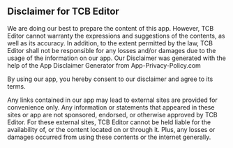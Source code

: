 <h2>Disclaimer for TCB Editor</h2>

<p>We are doing our best to prepare the content of this app. However, TCB Editor cannot warranty the expressions and suggestions of the contents, as well as its accuracy. In addition, to the extent permitted by the law, TCB Editor shall not be responsible for any losses and/or damages due to the usage of the information on our app. Our Disclaimer was generated with the help of the App Disclaimer Generator from App-Privacy-Policy.com</p>

<p>By using our app, you hereby consent to our disclaimer and agree to its terms.</p>

<p>Any links contained in our app may lead to external sites are provided for convenience only. Any information or statements that appeared in these sites or app are not sponsored, endorsed, or otherwise approved by TCB Editor. For these external sites, TCB Editor cannot be held liable for the availability of, or the content located on or through it. Plus, any losses or damages occurred from using these contents or the internet generally.</p>
